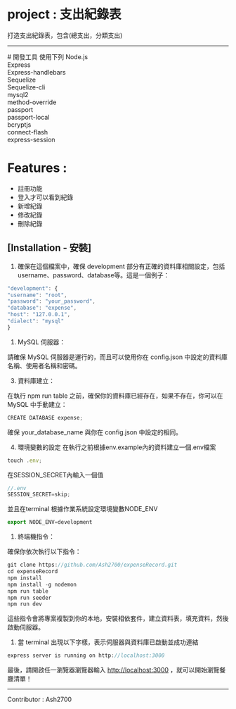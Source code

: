 # project : 支出紀錄表

打造支出紀錄表，包含(總支出，分類支出)
<hr>
# 開發工具
    使用下列
    Node.js </br>
    Express</br>
    Express-handlebars</br>
    Sequelize</br>
    Sequelize-cli</br>
    mysql2</br>
    method-override</br>
    passport</br>
    passport-local</br>
    bcryptjs</br>
    connect-flash</br>
    express-session</br>

# Features : 
  <ul>
    <li>註冊功能</li>
    <li>登入才可以看到紀錄</li>
    <li>新增紀錄</li>
    <li>修改紀錄</li>
    <li>刪除紀錄</li>
  </ul>
  


  ## [Installation - 安裝]

1. 確保在這個檔案中，確保 development 部分有正確的資料庫相關設定，包括 username、password、database等。這是一個例子：
  ```jsx
  "development": {
  "username": "root",
  "password": "your_password",
  "database": "expense",
  "host": "127.0.0.1",
  "dialect": "mysql"
}
  ```
  
1. MySQL 伺服器：

請確保 MySQL 伺服器是運行的，而且可以使用你在 config.json 中設定的資料庫名稱、使用者名稱和密碼。


3. 資料庫建立：

在執行 npm run table 之前，確保你的資料庫已經存在，如果不存在，你可以在 MySQL 中手動建立：

```jsx
CREATE DATABASE expense;
```
確保 your_database_name 與你在 config.json 中設定的相同。

4. 環境變數的設定
在執行之前根據env.example內的資料建立一個.env檔案
```jsx
touch .env;
```
在SESSION_SECRET內輸入一個值

```jsx
//.env
SESSION_SECRET=skip;
```
並且在terminal 根據作業系統設定環境變數NODE_ENV

```jsx
export NODE_ENV=development
```

1. 終端機指令：

確保你依次執行以下指令：
```jsx
git clone https://github.com/Ash2700/expenseRecord.git
cd expenseRecord
npm install 
npm install -g nodemon 
npm run table
npm run seeder
npm run dev

```
這些指令會將專案複製到你的本地，安裝相依套件，建立資料表，填充資料，然後啟動伺服器。

1. 當 terminal 出現以下字樣，表示伺服器與資料庫已啟動並成功連結
   
```jsx
express server is running on http://localhost:3000
```
最後，請開啟任一瀏覽器瀏覽器輸入 [http://localhost:3000](http://localhost:3000) ，就可以開始瀏覽餐廳清單！



<hr>
Contributor : Ash2700
